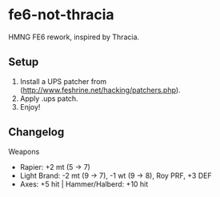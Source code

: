 # fe6-not-thracia
HMNG FE6 rework, inspired by Thracia.

## Setup

1. Install a UPS patcher from (http://www.feshrine.net/hacking/patchers.php).
2. Apply .ups patch.
3. Enjoy!

## Changelog
Weapons
- Rapier: +2 mt (5 → 7)
- Light Brand: -2 mt (9 → 7), -1 wt (9 → 8), Roy PRF, +3 DEF
- Axes: +5 hit | Hammer/Halberd: +10 hit
